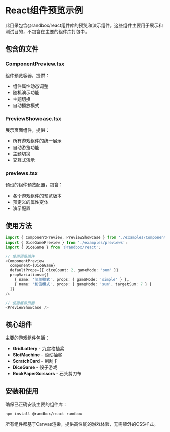 # React组件预览示例

此目录包含@randbox/react组件库的预览和演示组件。这些组件主要用于展示和测试目的，不包含在主要的组件库打包中。

## 包含的文件

### ComponentPreview.tsx
组件预览容器，提供：
- 组件属性动态调整
- 随机演示功能
- 主题切换
- 自动播放模式

### PreviewShowcase.tsx
展示页面组件，提供：
- 所有游戏组件的统一展示
- 自动游览功能
- 主题切换
- 交互式演示

### previews.tsx
预设的组件预览配置，包含：
- 各个游戏组件的预览版本
- 预定义的属性变体
- 演示配置

## 使用方法

```typescript
import { ComponentPreview, PreviewShowcase } from './examples/ComponentPreview';
import { DiceGamePreview } from './examples/previews';
import { DiceGame } from '@randbox/react';

// 使用预览组件
<ComponentPreview
  component={DiceGame}
  defaultProps={{ diceCount: 2, gameMode: 'sum' }}
  propVariations={[
    { name: '简单模式', props: { gameMode: 'simple' } },
    { name: '和值模式', props: { gameMode: 'sum', targetSum: 7 } }
  ]}
/>

// 使用展示页面
<PreviewShowcase />
```

## 核心组件

主要的游戏组件包括：

- **GridLottery** - 九宫格抽奖
- **SlotMachine** - 滚动抽奖
- **ScratchCard** - 刮刮卡
- **DiceGame** - 骰子游戏
- **RockPaperScissors** - 石头剪刀布

## 安装和使用

确保已正确安装主要的组件库：

```bash
npm install @randbox/react randbox
```

所有组件都基于Canvas渲染，提供高性能的游戏体验，无需额外的CSS样式。